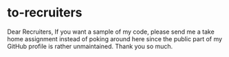 # to-recruiters
Dear Recruiters,
If you want a sample of my code, please send me a take home assignment instead of poking around here since the public part of my GitHub profile is rather unmaintained. Thank you so much.
